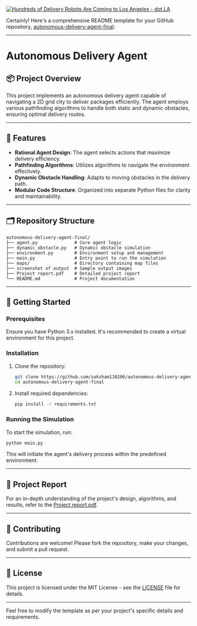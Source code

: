 [![Hundreds of Delivery Robots Are Coming to Los Angeles - dot.LA](https://images.openai.com/thumbnails/url/Q2XhjXicu1mUUVJSUGylr5-al1xUWVCSmqJbkpRnoJdeXJJYkpmsl5yfq5-Zm5ieWmxfaAuUsXL0S7F0Tw7KTg11qyhN9AzLTgkOLgktzPZKMSgPK7HMjHJyjAos9Eov9wkvM8vMjzcp8kgPN001KanK80rONXRSKwYA7qMqHg)](https://dot.la/kiwibot-delivery-robot-2649919954.html?utm_source=chatgpt.com)

Certainly! Here's a comprehensive README template for your GitHub repository, [autonomous-delivery-agent-final](https://github.com/saksham110206/autonomous-delivery-agent-final):

---

# Autonomous Delivery Agent

## 📦 Project Overview

This project implements an autonomous delivery agent capable of navigating a 2D grid city to deliver packages efficiently. The agent employs various pathfinding algorithms to handle both static and dynamic obstacles, ensuring optimal delivery routes.

---

## 🧠 Features

* **Rational Agent Design**: The agent selects actions that maximize delivery efficiency.
* **Pathfinding Algorithms**: Utilizes algorithms to navigate the environment effectively.
* **Dynamic Obstacle Handling**: Adapts to moving obstacles in the delivery path.
* **Modular Code Structure**: Organized into separate Python files for clarity and maintainability.

---

## 🗂️ Repository Structure

```plaintext
autonomous-delivery-agent-final/
├── agent.py              # Core agent logic
├── dynamic_obstacle.py   # Dynamic obstacle simulation
├── environment.py        # Environment setup and management
├── main.py               # Entry point to run the simulation
├── maps/                 # Directory containing map files
├── screenshot of output  # Sample output images
├── Project report.pdf    # Detailed project report
└── README.md             # Project documentation
```

---

## 🚀 Getting Started

### Prerequisites

Ensure you have Python 3.x installed. It's recommended to create a virtual environment for this project.

### Installation

1. Clone the repository:

   ```bash
   git clone https://github.com/saksham110206/autonomous-delivery-agent-final.git
   cd autonomous-delivery-agent-final
   ```

2. Install required dependencies:

   ```bash
   pip install -r requirements.txt
   ```

### Running the Simulation

To start the simulation, run:

```bash
python main.py
```

This will initiate the agent's delivery process within the predefined environment.

---

## 📄 Project Report

For an in-depth understanding of the project's design, algorithms, and results, refer to the [Project report.pdf](Project%20report.pdf).

---

## 🤝 Contributing

Contributions are welcome! Please fork the repository, make your changes, and submit a pull request.

---

## 📄 License

This project is licensed under the MIT License - see the [LICENSE](LICENSE) file for details.

---

Feel free to modify the template as per your project's specific details and requirements.
